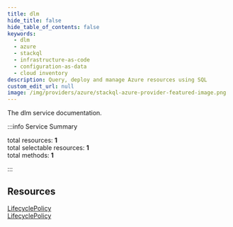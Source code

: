 ```yaml
---
title: dlm
hide_title: false
hide_table_of_contents: false
keywords:
  - dlm
  - azure
  - stackql
  - infrastructure-as-code
  - configuration-as-data
  - cloud inventory
description: Query, deploy and manage Azure resources using SQL
custom_edit_url: null
image: /img/providers/azure/stackql-azure-provider-featured-image.png
---
```


The dlm service documentation.

:::info Service Summary

<div class="row">
<div class="providerDocColumn">
<span>total resources:&nbsp;<b>1</b></span><br />
<span>total selectable resources:&nbsp;<b>1</b></span><br />
<span>total methods:&nbsp;<b>1</b></span><br />
</div>
</div>

:::

## Resources
<div class="row">
<div class="providerDocColumn">
<a href="/providers/azure/dlm/LifecyclePolicy/">LifecyclePolicy</a>
</div>
<div class="providerDocColumn">
<a href="/providers/azure/dlm/LifecyclePolicy/">LifecyclePolicy</a>
</div>
</div>